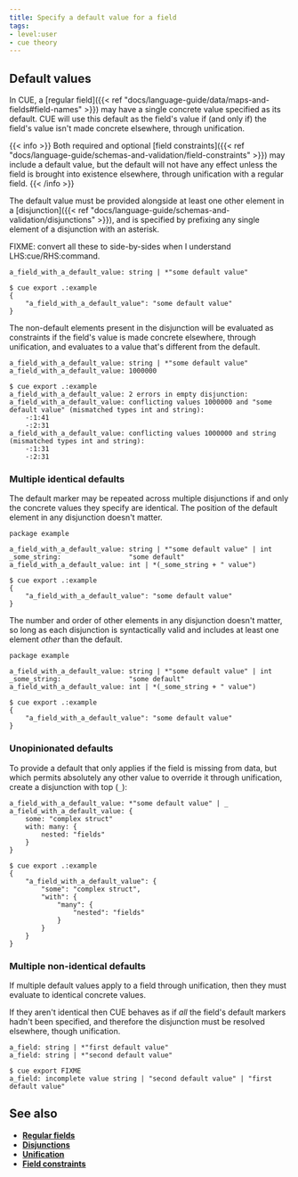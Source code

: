 ```yaml
---
title: Specify a default value for a field
tags:
- level:user
- cue theory
---
```


## Default values

In CUE, a
[regular field]({{< ref "docs/language-guide/data/maps-and-fields#field-names" >}})
may have a single concrete value specified as its default. CUE will use this
default as the field's value if (and only if) the field's value isn't made
concrete elsewhere, through unification.

{{< info >}}
Both required and optional
[field constraints]({{< ref "docs/language-guide/schemas-and-validation/field-constraints" >}})
may include a default value, but the default will not have any effect unless
the field is brought into existence elsewhere, through unification with a
regular field.
{{< /info >}}

The default value must be provided alongside at least one other element in a
[disjunction]({{< ref "docs/language-guide/schemas-and-validation/disjunctions" >}}),
and is specified by prefixing any single element of a disjunction with an
asterisk.

FIXME: convert all these to side-by-sides when I understand LHS:cue/RHS:command.

```CUE
a_field_with_a_default_value: string | *"some default value"
```
```console
$ cue export .:example
{
    "a_field_with_a_default_value": "some default value"
}
```

The non-default elements present in the disjunction will be evaluated as
constraints if the field's value is made concrete elsewhere, through
unification, and evaluates to a value that's different from the default. 

```CUE
a_field_with_a_default_value: string | *"some default value"
a_field_with_a_default_value: 1000000
```
```console
$ cue export .:example
a_field_with_a_default_value: 2 errors in empty disjunction:
a_field_with_a_default_value: conflicting values 1000000 and "some default value" (mismatched types int and string):
    -:1:41
    -:2:31
a_field_with_a_default_value: conflicting values 1000000 and string (mismatched types int and string):
    -:1:31
    -:2:31
```

### Multiple identical defaults

The default marker may be repeated across multiple disjunctions if and only the
concrete values they specify are identical. The position of the default element
in any disjunction doesn't matter.

```CUE
package example

a_field_with_a_default_value: string | *"some default value" | int
_some_string:                 "some default"
a_field_with_a_default_value: int | *(_some_string + " value")
```
```console
$ cue export .:example
{
    "a_field_with_a_default_value": "some default value"
}
```

The number and order of other elements in any disjunction doesn't matter, so
long as each disjunction is syntactically valid and includes at least one
element *other* than the default.

```CUE
package example

a_field_with_a_default_value: string | *"some default value" | int
_some_string:                 "some default"
a_field_with_a_default_value: int | *(_some_string + " value")
```
```console
$ cue export .:example
{
    "a_field_with_a_default_value": "some default value"
}
```

### Unopinionated defaults

To provide a default that only applies if the field is missing from data, but
which permits absolutely any other value to override it through unification,
create a disjunction with top (`_`):

```CUE
a_field_with_a_default_value: *"some default value" | _
a_field_with_a_default_value: {
	some: "complex struct"
	with: many: {
		nested: "fields"
	}
}
```
```console
$ cue export .:example
{
    "a_field_with_a_default_value": {
        "some": "complex struct",
        "with": {
            "many": {
                "nested": "fields"
            }
        }
    }
}
```

### Multiple non-identical defaults

If multiple default values apply to a field through unification, then they must
evaluate to identical concrete values.

If they aren't identical then CUE behaves as if *all* the field's default markers
hadn't been specified, and therefore the disjunction must be resolved
elsewhere, though unification.

```CUE
a_field: string | *"first default value"
a_field: string | *"second default value"
```
```console
$ cue export FIXME
a_field: incomplete value string | "second default value" | "first default value"
```

## See also

- [**Regular fields**](FIXME)
- [**Disjunctions**](FIXME)
- [**Unification**](FIXME)
- [**Field constraints**](FIXME)

